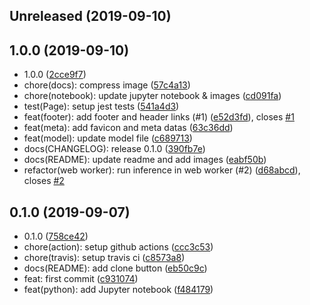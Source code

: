 ## Unreleased (2019-09-10)

## 1.0.0 (2019-09-10)

- 1.0.0 ([2cce9f7](https://github.com/evenchange4/nextjs-tfjs-cnn/commit/2cce9f7))
- chore(docs): compress image ([57c4a13](https://github.com/evenchange4/nextjs-tfjs-cnn/commit/57c4a13))
- chore(notebook): update jupyter notebook & images ([cd091fa](https://github.com/evenchange4/nextjs-tfjs-cnn/commit/cd091fa))
- test(Page): setup jest tests ([541a4d3](https://github.com/evenchange4/nextjs-tfjs-cnn/commit/541a4d3))
- feat(footer): add footer and header links (#1) ([e52d3fd](https://github.com/evenchange4/nextjs-tfjs-cnn/commit/e52d3fd)), closes [#1](https://github.com/evenchange4/nextjs-tfjs-cnn/issues/1)
- feat(meta): add favicon and meta datas ([63c36dd](https://github.com/evenchange4/nextjs-tfjs-cnn/commit/63c36dd))
- feat(model): update model file ([c689713](https://github.com/evenchange4/nextjs-tfjs-cnn/commit/c689713))
- docs(CHANGELOG): release 0.1.0 ([390fb7e](https://github.com/evenchange4/nextjs-tfjs-cnn/commit/390fb7e))
- docs(README): update readme and add images ([eabf50b](https://github.com/evenchange4/nextjs-tfjs-cnn/commit/eabf50b))
- refactor(web worker): run inference in web worker (#2) ([d68abcd](https://github.com/evenchange4/nextjs-tfjs-cnn/commit/d68abcd)), closes [#2](https://github.com/evenchange4/nextjs-tfjs-cnn/issues/2)

## 0.1.0 (2019-09-07)

- 0.1.0 ([758ce42](https://github.com/evenchange4/nextjs-tfjs-cnn/commit/758ce42))
- chore(action): setup github actions ([ccc3c53](https://github.com/evenchange4/nextjs-tfjs-cnn/commit/ccc3c53))
- chore(travis): setup travis ci ([c8573a8](https://github.com/evenchange4/nextjs-tfjs-cnn/commit/c8573a8))
- docs(README): add clone button ([eb50c9c](https://github.com/evenchange4/nextjs-tfjs-cnn/commit/eb50c9c))
- feat: first commit ([c931074](https://github.com/evenchange4/nextjs-tfjs-cnn/commit/c931074))
- feat(python): add Jupyter notebook ([f484179](https://github.com/evenchange4/nextjs-tfjs-cnn/commit/f484179))
